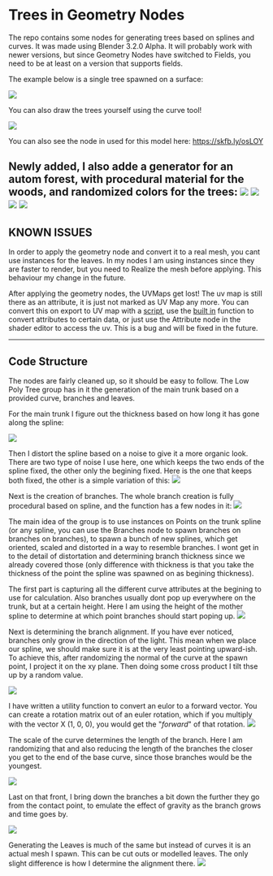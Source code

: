 Trees in Geometry Nodes
=================

The repo contains some nodes for generating trees based on splines and curves. It was made using Blender 3.2.0 Alpha. It will probably work with newer versions, but since Geometry Nodes have switched to Fields, you need to be at least on a version that supports fields. 

The example below is a single tree spawned on a surface:

![](documentation/MainGif.gif)

You can also draw the trees yourself using the curve tool! 

![](documentation/SecondaryGif.gif)

You can also see the node in used for this model here: https://skfb.ly/osLOY

Newly added, I also adde a generator for an autom forest, with procedural material for the woods, and randomized colors for the trees: 
![](documentation/RandomizedTree4.jpg)
![](documentation/RandomizeTree3.jpg)
![](documentation/RandomizedTrees.jpg)
![](documentation/RandomizeTree2.jpg)
---------
KNOWN ISSUES
--

In order to apply the geometry node and convert it to a real mesh, you cant use instances for the leaves. In my nodes I am using instances since they are faster to render, but you need to Realize the mesh before applying. This behaviour my change in the future.

After applying the geometry nodes, the UVMaps get lost! The uv map is still there as an attribute, it is just not marked as UV Map any more. You can convert this on export to UV map with a [script](https://github.com/nothke/b3d-attribute-converter), use the [built in](https://twitter.com/Nothke/status/1497968184238002181?s=20&t=6z9rORmladSZnvb2EoiQpw) function to convert attributes to certain data, or just use the Attribute node in the shader editor to access the uv. This is a bug and will be fixed in the future.

----------------------
Code Structure
--

The nodes are fairly cleaned up, so it should be easy to follow. The Low Poly Tree group has in it the generation of the main trunk based on a provided curve, branches and leaves.

For the main trunk I figure out the thickness based on how long it has gone along the spline: 

![](documentation/DeterminingThickness.jpg)

Then I distort the spline based on a noise to give it a more organic look. There are two type of noise I use here, one which keeps the two ends of the spline fixed, the other only the begining fixed. Here is the one that keeps both fixed, the other is a simple variation of this: 
![](documentation/DistortingCurve.jpg)

Next is the creation of branches. The whole branch creation is fully procedural based on spline, and the function has a few nodes in it: 
![](documentation/Branches.jpg)

The main idea of the group is to use instances on Points on the trunk spline (or any spline, you can use the Branches node to spawn branches on branches on branches), to spawn a bunch of new splines, which get oriented, scaled and distorted in a way to resemble branches. I wont get in to the detail of distortation and determining branch thickness since we already covered those (only difference with thickness is that you take the thickness of the point the spline was spawned on as begining thickness). 

The first part is capturing all the different curve attributes at the begining to use for calculation. Also branches usually dont pop up everywhere on the trunk, but at a certain height. Here I am using the height of the mother spline to determine at which point branches should start poping up. 
![](documentation/CalculatingDensityAndCappingAtWhichPointBranchesStart.jpg)

Next is determining the branch alignment. If you have ever noticed, branches only grow in the direction of the light. This mean when we place our spline, we should make sure it is at the very least pointing upward-ish. To achieve this, after randomizing the normal of the curve at the spawn point, I project it on the xy plane. Then doing some cross product I tilt thse up by a random value. 

![](documentation/BranchAlingment.jpg)

I have written a utility function to convert an eulor to a forward vector. You can create a rotation matrix out of an euler rotation, which if you multiply with the vector X (1, 0, 0), you would get the "*forward*" of that rotation. 
![](documentation/GettingForwardFromEuler.jpg)

The scale of the curve determines the length of the branch. Here I am randomizing that and also reducing the length of the branches the closer you get to the end of the base curve, since those branches would be the youngest.

![](documentation/DetermingBranchLength.jpg)

Last on that front, I bring down the branches a bit down the further they go from the contact point, to emulate the effect of gravity as the branch grows and time goes by. 

![](documentation/ApplyingGravity.jpg)



Generating the Leaves is much of the same but instead of curves it is an actual mesh I spawn. This can be cut outs or modelled leaves. The only slight difference is how I determine the alignment there. 
![](documentation/LeavesAlignment.jpg)